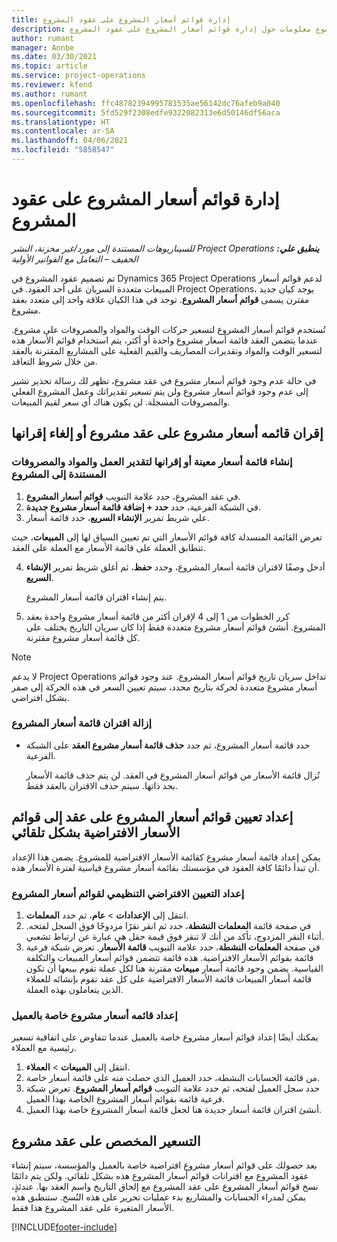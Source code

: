```yaml
---
title: إدارة قوائم أسعار المشروع على عقود المشروع
description: يقدم هذا الموضوع معلومات حول إدارة قوائم أسعار المشروع على عقود المشروع.
author: rumant
manager: Annbe
ms.date: 03/30/2021
ms.topic: article
ms.service: project-operations
ms.reviewer: kfend
ms.author: rumant
ms.openlocfilehash: ffc48782394995781535ae56142dc76afeb9a040
ms.sourcegitcommit: 5fd529f2308edfe9322082313e6d50146df56aca
ms.translationtype: HT
ms.contentlocale: ar-SA
ms.lasthandoff: 04/06/2021
ms.locfileid: "5858547"
---
```

# <a name="manage-project-price-lists-on-project-contracts"></a>إدارة قوائم أسعار المشروع على عقود المشروع

_**ينطبق علي:** ‏‫Project Operations للسيناريوهات المستندة إلى مورد/غير مخزنة‬، ‏‫النشر الخفيف – التعامل مع الفواتير الأولية‬_

تم تصميم عقود المشروع في Dynamics 365 Project Operations لدعم قوائم أسعار المبيعات متعددة السريان على أحد العقود. في Project Operations، يوجد كيان جديد مقترن يسمى **قوائم أسعار المشروع**. توجد في هذا الكيان علاقة واحد إلى متعدد بعقد مشروع.

تُستخدم قوائم أسعار المشروع لتسعير حركات الوقت والمواد والمصروفات على مشروع. عندما يتضمن العقد قائمة أسعار مشروع واحدة أو أكثر، يتم استخدام قوائم الأسعار هذه لتسعير الوقت والمواد وتقديرات المصاريف والقيم الفعلية على المشاريع المقترنة بالعقد من خلال شروط التعاقد.

في حالة عدم وجود قوائم أسعار مشروع في عقد مشروع، تظهر لك رسالة تحذير تشير إلى عدم وجود قوائم أسعار مشروع ولن يتم تسعير تقديراتك وعمل المشروع الفعلي والمصروفات المسجلة. لن يكون هناك أي سعر لقيم المبيعات.

## <a name="associate-or-unassociate-a-project-price-list-on-a-project-contract"></a>إقران قائمه أسعار  مشروع على عقد مشروع أو إلغاء إقرانها

### <a name="create-or-associate-a-specific-price-list-for-estimating-project-based-work-material-and-expenses"></a>إنشاء قائمة أسعار معينة أو إقرانها لتقدير العمل والمواد والمصروفات المستندة إلى المشروع

1. في عقد المشروع، حدد علامة التبويب **قوائم أسعار المشروع**.
2. في الشبكة الفرعية، حدد **حدد + إضافة قائمة أسعار مشروع جديدة**.
3. علي شريط تمرير **الإنشاء السريع**، حدد قائمة أسعار. 

  تعرض القائمة المنسدلة كافة قوائم الأسعار التي تم تعيين السياق لها إلى **المبيعات**، حيث تتطابق العملة على قائمة الأسعار مع العملة على العقد.
  
4. أدخل وصفًا لاقتران قائمة أسعار المشروع، وحدد **حفظ**، ثم أغلق شريط تمرير **الإنشاء السريع**.

   يتم إنشاء اقتران قائمة أسعار المشروع.
   
5. كرر الخطوات من 1 إلى 4 لإقران أكثر من قائمة أسعار مشروع واحدة بعقد المشروع. أنشئ قوائم أسعار مشروع متعددة فقط إذا كان سريان التاريخ يختلف على كل قائمة أسعار مشروع مقترنة.

> [!NOTE]
> لا يدعم Project Operations تداخل سريان تاريخ قوائم أسعار المشروع. عند وجود قوائم أسعار مشروع متعددة لحركة بتاريخ محدد، سيتم تعيين السعر في هذه الحركة إلى صفر بشكل افتراضي.

### <a name="remove-a-project-price-list-association"></a>إزالة اقتران قائمة أسعار المشروع

- حدد قائمة أسعار المشروع، ثم حدد **حذف قائمة أسعار مشروع العقد** على الشبكة الفرعية. 

  تُزال قائمة الأسعار من قوائم أسعار المشروع في العقد. لن يتم حذف قائمة الأسعار بحد ذاتها. سيتم حذف الاقتران بالعقد فقط.

## <a name="set-up-automatic-defaulting-of-project-price-lists-on-a-contract"></a>إعداد تعيين قوائم أسعار المشروع على عقد إلى قوائم الأسعار الافتراضية بشكل تلقائي

يمكن إعداد قائمة أسعار مشروع كقائمة الأسعار الافتراضية للمشروع. يضمن هذا الإعداد أن تبدأ دائمًا كافة العقود في مؤسستك بقائمة أسعار مشروع قياسية لفترة الأسعار هذه.

### <a name="set-up-the-organizational-default-for-project-price-lists"></a>إعداد التعيين الافتراضي التنظيمي لقوائم أسعار المشروع

1. انتقل إلى **الإعدادات** > **عام**، ثم حدد **المعلمات**.
2. في صفحة قائمة **المعلمات النشطة**، حدد ثم انقر نقرًا مزدوجًا فوق السجل لفتحه. أثناء النقر المزدوج، تأكد من أنك لا تنقر فوق قيمة حقل هي عبارة عن ارتباط تشعبي. 
3. في صفحة **المعلمات النشطة**، حدد علامة التبويب **قائمة الأسعار**. تعرض شبكة فرعية قائمة بقوائم الأسعار الافتراضية. هذه قائمة تتضمن قوائم أسعار المبيعات والتكلفة القياسية. يضمن وجود قائمة أسعار **مبيعات** مقترنة هنا لكل عملة تقوم ببيعها أن تكون قائمة أسعار المبيعات قائمة الأسعار الافتراضية على كل عقد تقوم بإنشائه للعملاء الذين يتعاملون بهذه العملة.

### <a name="set-up-a-customer-specific-project-price-list"></a>إعداد قائمه أسعار مشروع خاصة بالعميل

يمكنك أيضًا إعداد قوائم أسعار مشروع خاصة بالعميل عندما تتفاوض على اتفاقية تسعير رئيسية مع العملاء.

1. انتقل إلى **المبيعات** > **العملاء**.
2. من قائمة الحسابات النشطة، حدد العميل الذي حصلت منه على قائمة أسعار خاصة.
3. حدد سجل العميل لفتحه، ثم حدد علامة التبويب **قوائم أسعار المشروع**. تعرض شبكة فرعية قائمة بقوائم أسعار المشروع الخاصة بهذا العميل. 
4. أنشئ اقتران قائمة أسعار جديدة هنا لجعل قائمة أسعار المشروع خاصة بهذا العميل.

## <a name="custom-pricing-on-a-project-contract"></a>التسعير المخصص على عقد مشروع

بعد حصولك على قوائم أسعار مشروع افتراضية خاصة بالعميل والمؤسسة، سيتم إنشاء عقود المشروع مع اقترانات قوائم أسعار المشروع هذه بشكل تلقائي. ولكن يتم دائمًا نسخ قوائم أسعار المشروع على عقد المشروع مع إلحاق التاريخ واسم العقد بها. عندئذٍ، يمكن لمدراء الحسابات والمشاريع بدء عمليات تحرير على هذه النُسخ. ستنطبق هذه الأسعار المتغيرة على عقد المشروع هذا فقط.


[!INCLUDE[footer-include](../includes/footer-banner.md)]
